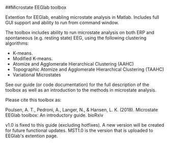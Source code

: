 ##Microstate EEGlab toolbox

Extention for EEGlab, enabling microstate analysis in Matlab. Includes full GUI support and ability to run from command window. 

The toolbox includes ability to run microstate analysis on both ERP and spontaneous (e.g. resting state) EEG, using the following clustering algorithms:
* K-means.
* Modified K-means.
* Atomize and Agglomerate Hierarchical Clustering (AAHC)
* Topographic Atomize and Agglomerate Hierarchical Clustering (TAAHC)
* Variational Microstates

See our guide (or code documentation) for the full description of the toolbox as well as an introduction to the methods in microstate analysis.


Please cite this toolbox as:

Poulsen, A. T., Pedroni, A., Langer, N., &  Hansen, L. K. (2018).
Microstate EEGlab toolbox: An introductory guide. bioRxiv

v1.0 is fixed to this guide (excluding hotfixes). A new version will be created for future functional updates.
MST1.0 is the version that is uploaded to EEGlab's extention page.
